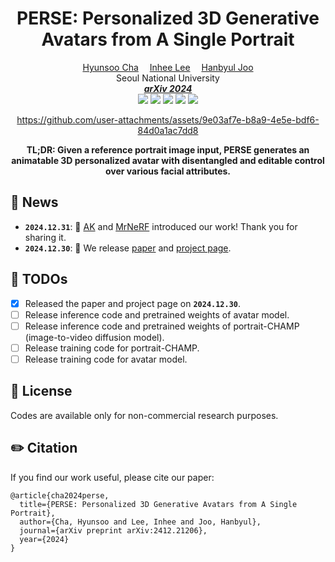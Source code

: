<div align="center">

<h1>PERSE: Personalized 3D Generative Avatars from A Single Portrait</h1>

<div>
    <a href='https://hyunsoocha.github.io/' target='_blank'>Hyunsoo Cha</a>&emsp;
    <a href='https://blog.sulwon.com/' target='_blank'>Inhee Lee</a>&emsp;
    <a href='https://jhugestar.github.io/' target='_blank'>Hanbyul Joo</a>
</div>

<div align='Center'>
   Seoul National University
</div>

<div align='Center'>
<i><strong><a href='https://arxiv.org/abs/2412.21206' target='_blank'>arXiv 2024</a></strong></i>
</div>

<div align='Center'>
    <a href='https://hyunsoocha.github.io/perse/'><img src='https://img.shields.io/badge/Project-Page-Green'></a>
    <a href='https://arxiv.org/abs/2412.21206'><img src='https://img.shields.io/badge/Paper-Arxiv-red'></a>
    <a href='https://youtu.be/zX881Zx03o4?si=t7j_CJMzeE4g9jYJ'><img src='https://badges.aleen42.com/src/youtube.svg'></a>
    <a href="https://huggingface.co/HyunsooCha/PERSE"><img src="https://img.shields.io/badge/%F0%9F%A4%97%20HuggingFace-Model-yellow"></a>
    <a href="https://huggingface.co/datasets/HyunsooCha/PERSE_Dataset"><img src="https://img.shields.io/badge/%F0%9F%A4%97%20HuggingFace-Dataset-blue"></a>
</div>

https://github.com/user-attachments/assets/9e03af7e-b8a9-4e5e-bdf6-84d0a1ac7dd8

<h4 class="subtitle has-text-centered" style="margin-top: 5px">
TL;DR: Given a reference portrait image input, PERSE generates an
animatable 3D personalized avatar with disentangled and editable
control over various facial attributes.
</h4>

</div>

## 📣 News
- **`2024.12.31`**:  👏 [AK](https://x.com/_akhaliq/status/1874090429077217506) and [MrNeRF](https://x.com/janusch_patas/status/1874005568278716561) introduced our work! Thank you for sharing it.
- **`2024.12.30`**:  🎉 We release [paper](https://arxiv.org/abs/2412.21206) and [project page](https://hyunsoocha.github.io/perse/).

## 🌟 TODOs
- [x] Released the paper and project page on **`2024.12.30`**.
- [ ] Release inference code and pretrained weights of avatar model.
- [ ] Release inference code and pretrained weights of portrait-CHAMP (image-to-video diffusion model).
- [ ] Release training code for portrait-CHAMP.
- [ ] Release training code for avatar model.

## 📢 License
Codes are available only for non-commercial research purposes.

## ✏️ Citation
If you find our work useful, please cite our paper:

```
@article{cha2024perse,
  title={PERSE: Personalized 3D Generative Avatars from A Single Portrait},
  author={Cha, Hyunsoo and Lee, Inhee and Joo, Hanbyul},
  journal={arXiv preprint arXiv:2412.21206},
  year={2024}
}
```
